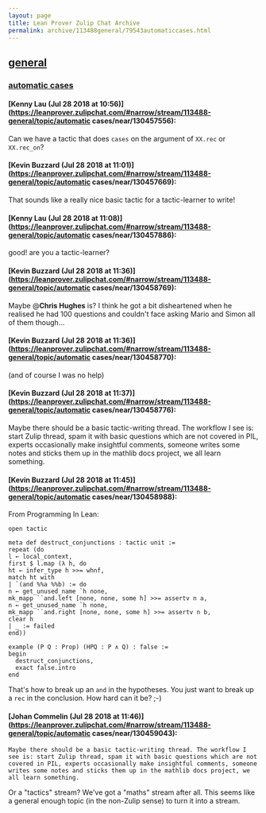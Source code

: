 ```yaml
---
layout: page
title: Lean Prover Zulip Chat Archive 
permalink: archive/113488general/79543automaticcases.html
---
```


## [general](index.html)
### [automatic cases](79543automaticcases.html)

#### [Kenny Lau (Jul 28 2018 at 10:56)](https://leanprover.zulipchat.com/#narrow/stream/113488-general/topic/automatic cases/near/130457556):
Can we have a tactic that does `cases` on the argument of `XX.rec` or `XX.rec_on`?

#### [Kevin Buzzard (Jul 28 2018 at 11:01)](https://leanprover.zulipchat.com/#narrow/stream/113488-general/topic/automatic cases/near/130457669):
That sounds like a really nice basic tactic for a tactic-learner to write!

#### [Kenny Lau (Jul 28 2018 at 11:08)](https://leanprover.zulipchat.com/#narrow/stream/113488-general/topic/automatic cases/near/130457886):
good! are you a tactic-learner?

#### [Kevin Buzzard (Jul 28 2018 at 11:36)](https://leanprover.zulipchat.com/#narrow/stream/113488-general/topic/automatic cases/near/130458769):
Maybe @**Chris Hughes** is? I think he got a bit disheartened when he realised he had 100 questions and couldn't face asking Mario and Simon all of them though...

#### [Kevin Buzzard (Jul 28 2018 at 11:36)](https://leanprover.zulipchat.com/#narrow/stream/113488-general/topic/automatic cases/near/130458770):
(and of course I was no help)

#### [Kevin Buzzard (Jul 28 2018 at 11:37)](https://leanprover.zulipchat.com/#narrow/stream/113488-general/topic/automatic cases/near/130458776):
Maybe there should be a basic tactic-writing thread. The workflow I see is: start Zulip thread, spam it with basic questions which are not covered in PIL, experts occasionally make insightful comments, someone writes some notes and sticks them up in the mathlib docs project, we all learn something.

#### [Kevin Buzzard (Jul 28 2018 at 11:45)](https://leanprover.zulipchat.com/#narrow/stream/113488-general/topic/automatic cases/near/130458988):
From Programming In Lean:

```lean
open tactic

meta def destruct_conjunctions : tactic unit :=
repeat (do
l ← local_context,
first $ l.map (λ h, do
ht ← infer_type h >>= whnf,
match ht with
| `(and %%a %%b) := do
n ← get_unused_name `h none,
mk_mapp ``and.left [none, none, some h] >>= assertv n a,
n ← get_unused_name `h none,
mk_mapp ``and.right [none, none, some h] >>= assertv n b,
clear h
| _ := failed
end))

example (P Q : Prop) (HPQ : P ∧ Q) : false :=
begin
  destruct_conjunctions,
  exact false.intro
end
```

That's how to break up an `and` in the hypotheses. You just want to break up a `rec` in the conclusion. How hard can it be? ;-)

#### [Johan Commelin (Jul 28 2018 at 11:46)](https://leanprover.zulipchat.com/#narrow/stream/113488-general/topic/automatic cases/near/130459043):
```quote
Maybe there should be a basic tactic-writing thread. The workflow I see is: start Zulip thread, spam it with basic questions which are not covered in PIL, experts occasionally make insightful comments, someone writes some notes and sticks them up in the mathlib docs project, we all learn something.
```
Or a "tactics" stream? We've got a "maths" stream after all. This seems like a general enough topic (in the non-Zulip sense) to turn it into a stream.

